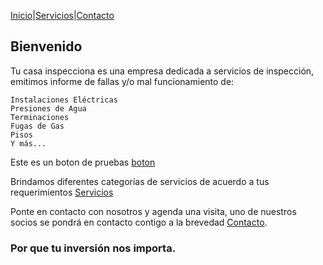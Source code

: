 <!--Agregar servicios-->

[Inicio](tucasainspecciona.github.io)|[Servicios](tucasainspecciona.github.io/servicios.html)|[Contacto](tucasainspecciona.github.io/nav/contacto.html)

## Bienvenido

Tu casa inspecciona es una empresa dedicada a servicios de inspección, emitimos informe de fallas y/o mal funcionamiento de:

```
Instalaciones Eléctricas
Presiones de Agua
Terminaciones
Fugas de Gas
Pisos
Y más...
```

Este es un boton de pruebas [boton](https://www.youtube.com/)

Brindamos diferentes categorías de servicios de acuerdo a tus requerimientos [Servicios](#)

<!--insertar categoría: Fabricación y reparación de portones electricos para estacionamientos ; Rejas de proteccion para puertas y ventanas ; Gafiteria y electricidad (consultar) -->

Ponte en contacto con nosotros y agenda una visita, uno de nuestros socios se pondrá en contacto contigo a la brevedad [Contacto](#).

### Por que tu inversión nos importa.

<!--

You can use the [editor on GitHub](https://github.com/tucasainspecciona/tucasainspecciona.github.io/edit/main/index.md) to maintain and preview the content for your website in Markdown files.

Whenever you commit to this repository, GitHub Pages will run [Jekyll](https://jekyllrb.com/) to rebuild the pages in your site, from the content in your Markdown files.

### Markdown

Markdown is a lightweight and easy-to-use syntax for styling your writing. It includes conventions for

```markdown
Syntax highlighted code block

# Header 1
## Header 2
### Header 3

- Bulleted
- List

1. Numbered
2. List

**Bold** and _Italic_ and `Code` text

[Link](url) and ![Image](src)
```

For more details see [Basic writing and formatting syntax](https://docs.github.com/en/github/writing-on-github/getting-started-with-writing-and-formatting-on-github/basic-writing-and-formatting-syntax).

### Jekyll Themes

Your Pages site will use the layout and styles from the Jekyll theme you have selected in your [repository settings](https://github.com/tucasainspecciona/tucasainspecciona.github.io/settings/pages). The name of this theme is saved in the Jekyll `_config.yml` configuration file.

### Support or Contact

Having trouble with Pages? Check out our [documentation](https://docs.github.com/categories/github-pages-basics/) or [contact support](https://support.github.com/contact) and we’ll help you sort it out.

-->
